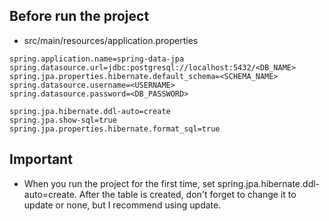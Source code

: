 ## Before run the project
* src/main/resources/application.properties
```
spring.application.name=spring-data-jpa
spring.datasource.url=jdbc:postgresql://localhost:5432/<DB_NAME>
spring.jpa.properties.hibernate.default_schema=<SCHEMA_NAME>
spring.datasource.username=<USERNAME>
spring.datasource.password=<DB_PASSWORD>

spring.jpa.hibernate.ddl-auto=create
spring.jpa.show-sql=true
spring.jpa.properties.hibernate.format_sql=true
```
## Important
* When you run the project for the first time, set spring.jpa.hibernate.ddl-auto=create. After the table is created, don't forget to change it to update or none, but I recommend using update.

